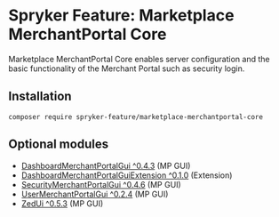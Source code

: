 # Spryker Feature: Marketplace MerchantPortal Core

Marketplace MerchantPortal Core enables server configuration and the basic functionality of the Merchant Portal such as security login.

## Installation

```
composer require spryker-feature/marketplace-merchantportal-core
```

## Optional modules
- [DashboardMerchantPortalGui ^0.4.3](https://github.com/spryker/dashboard-merchant-portal-gui) (MP GUI)
- [DashboardMerchantPortalGuiExtension ^0.1.0](https://github.com/spryker/dashboard-merchant-portal-gui-extension) (Extension)
- [SecurityMerchantPortalGui ^0.4.6](https://github.com/spryker/security-merchant-portal-gui) (MP GUI)
- [UserMerchantPortalGui ^0.2.4](https://github.com/spryker/user-merchant-portal-gui) (MP GUI)
- [ZedUi ^0.5.3](https://github.com/spryker/zed-ui) (MP GUI)
